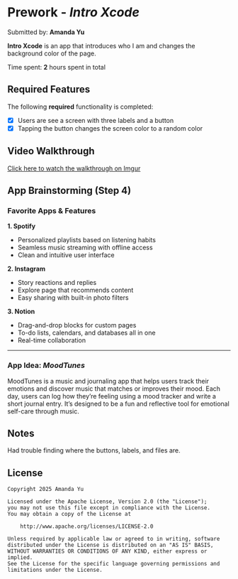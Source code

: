 # Prework - *Intro Xcode*

Submitted by: **Amanda Yu**

**Intro Xcode** is an app that introduces who I am and changes the background color of the page. 

Time spent: **2** hours spent in total

## Required Features

The following **required** functionality is completed:

- [x] Users are see a screen with three labels and a button
- [x] Tapping the button changes the screen color to a random color
 
## Video Walkthrough

[Click here to watch the walkthrough on Imgur](https://imgur.com/a/68bKsur)


## App Brainstorming (Step 4)

### Favorite Apps & Features

**1. Spotify**  
- Personalized playlists based on listening habits  
- Seamless music streaming with offline access  
- Clean and intuitive user interface  

**2. Instagram**  
- Story reactions and replies  
- Explore page that recommends content  
- Easy sharing with built-in photo filters  

**3. Notion**  
- Drag-and-drop blocks for custom pages  
- To-do lists, calendars, and databases all in one  
- Real-time collaboration  

---

### App Idea: *MoodTunes*

MoodTunes is a music and journaling app that helps users track their emotions and discover music that matches or improves their mood. Each day, users can log how they’re feeling using a mood tracker and write a short journal entry. It’s designed to be a fun and reflective tool for emotional self-care through music.

## Notes

Had trouble finding where the buttons, labels, and files are. 

## License

    Copyright 2025 Amanda Yu

    Licensed under the Apache License, Version 2.0 (the "License");
    you may not use this file except in compliance with the License.
    You may obtain a copy of the License at

        http://www.apache.org/licenses/LICENSE-2.0

    Unless required by applicable law or agreed to in writing, software
    distributed under the License is distributed on an "AS IS" BASIS,
    WITHOUT WARRANTIES OR CONDITIONS OF ANY KIND, either express or implied.
    See the License for the specific language governing permissions and
    limitations under the License.
